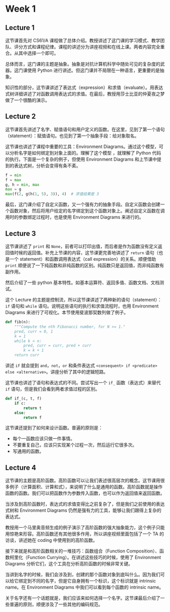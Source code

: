 # Week 1

## Lecture 1

这节课首先对 CS61/A 课程做了总体介绍。教授讲述了这门课的学习模式、教学团队、评分方式和课程纪律。课程的讲述分为讲座视频和在线上课。两者内容完全重合。从其中选择一个即可。

总体而言，这门课的主题是抽象。抽象是对抗计算机科学中随处可见的复杂度的武器。这门课使用 Python 进行讲述。但这门课并不局限在一种语言，更重要的是抽象。

知识性的部分，这节课讲述了表达式（expression）和求值（evaluate）。用表达式树详细讲述了对函数调用表达式的求值。在最后，教授用莎士比亚的仲夏夜之梦做了一个很酷的演示。

## Lecture 2 

这节课首先讲述了名字、赋值语句和用户定义的函数。在这里，见到了第一个语句（statement）：赋值语句。也见到了第一个抽象手段：给对象取名。

这节课也讲述了课程中重要的工具：Environment Diagrams。通过这个模型，可以分析名字是如何绑定到对象上面的。理解了这个模型 ，就理解了 Python 代码的执行。下面是一个复杂的例子，但使用 Environment Diagrams 和上节课中提到的表达式树，分析会变得有条不紊。

```python
f = min
f = max
g, h = min, max
max = g
max(f(2, g(h(1, 5), 3)), 4)  # 求值结果是 3
```

最后，这门课介绍了自定义函数，又一个强有力的抽象手段。自定义函数会创建一个函数对象，然后将用户给定的名字绑定到这个函数对象上。阐述自定义函数在调用时的参数绑定过程时，也是使用 Environment Diagrams 来进行的。

## Lecture 3

这节课讲述了 `print` 和 `None`，前者可以打印出值，而后者是作为函数没有定义返回值时候的返回值。补充上节课的内容，这节课更完善地讲述了 `return` 语句（也是一个 statement）和函数调用表达式（call expression）的关系。顺便借助 `print` 顺便说了一下纯函数和非纯函数的区别。纯函数只是返回值，而非纯函数有副作用。

然后介绍了一些 python 基本特性。如基本运算符、返回多值、函数文档、文档测试。

这个 Lecture 的主题是控制流，所以这节课讲述了两种新的语句（statement）：`if` 语句和 `while` 语句。说明这些语句的执行和求值流程时，也用 Environment Diagrams 来进行了可视化。本节使用斐波那契数列做了例子。

```python
def fib(n):
    """Compute the nth Fibonacci number, for N >= 1."
    pred, curr = 0, 1
    k = 1
    while k < n:
        pred, curr = curr, pred + curr
        k = k + 1
    return curr
```

讲述 `if` 就会提到 `and`，`not`，`or` 和条件表达式 `<consequent> if <predicate> else <alternative>`。讲座分析了其中的逻辑短路。

这节课也讲述了语句和表达式的不同。尝试写出一个 `if_` 函数（表达式）来替代 `if` 语句，但是我们会看到两者求值过程的区别。

```python
def if_(c, t, f)
    if c:
        return t
    else:
        return f
```

这节课还提到了如何来设计函数。普遍的原则是：

- 每个一函数应该只做一件事情。
- 不要重复自己，应该只实现某个过程一次，然后运行它很多次。
- 写通用的函数。

## Lecture 4

这节课的主题是高阶函数。高阶函数可以让我们表述很高层次的概念。这节课用很多例子（计算面积、计算和式），来说明了什么是通用的函数。高阶函数就是操作函数的函数。我们可以把函数作为参数传入函数，也可以作为返回值来返回函数。

当涉及到高阶函数时，表达式的求值变得比之前复杂了，但是我们之前使用的表达式树和 Environment Diagrams 仍然是强有力的工具，能够让我们跟得上复杂的表达式。

教授用一个马里奥音频生成的例子演示了高阶函数的强大抽象能力，这个例子只能用惊艳来形容。高阶函数还有其他很多作用，所以讲座视频里面包括了一个 TA 的访谈，讲述她在 coding 中使用到的高阶函数。

接下来就是和高阶函数相关的一堆技巧：函数组合（Function Composition）、函数柯里化（Function Currying）。在讲述这些技巧的时候，使用了 Environment Diagrams 分析它们，这个工具在分析高阶函数的时候非常关键。

当讲到名字的时候，我们会涉及到，创建的那个函数对象到底叫什么。因为我们可以给它绑定到不同的名字，但是它自身拥有一个标识，这个标识就是 intrinsic name。在 Environment Diagrams 中我们可以看到每个函数的 intrinsic name。

关于名字还有一个话题就是，我们应该来如何选择一个名字。这节课最后介绍了一些普遍的原则，顺便涉及了一些其他的编码规范。